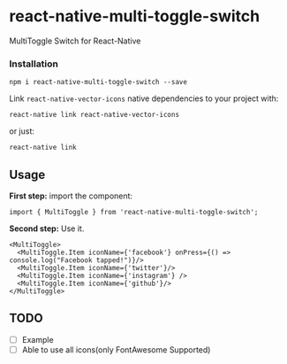 # react-native-multi-toggle-switch
MultiToggle Switch for React-Native


### Installation
```
npm i react-native-multi-toggle-switch --save
```
Link `react-native-vector-icons` native dependencies to your project with:
```
react-native link react-native-vector-icons
```
or just:
```
react-native link
```


## Usage


**First step:** import the component:

```
import { MultiToggle } from 'react-native-multi-toggle-switch';
```

**Second step:** Use it.

```
<MultiToggle>
  <MultiToggle.Item iconName={'facebook'} onPress={() => console.log("Facebook tapped!")}/>
  <MultiToggle.Item iconName={'twitter'}/>
  <MultiToggle.Item iconName={'instagram'} />
  <MultiToggle.Item iconName={'github'}/>
</MultiToggle>
```


## TODO

- [ ] Example
- [ ] Able to use all icons(only FontAwesome Supported)

